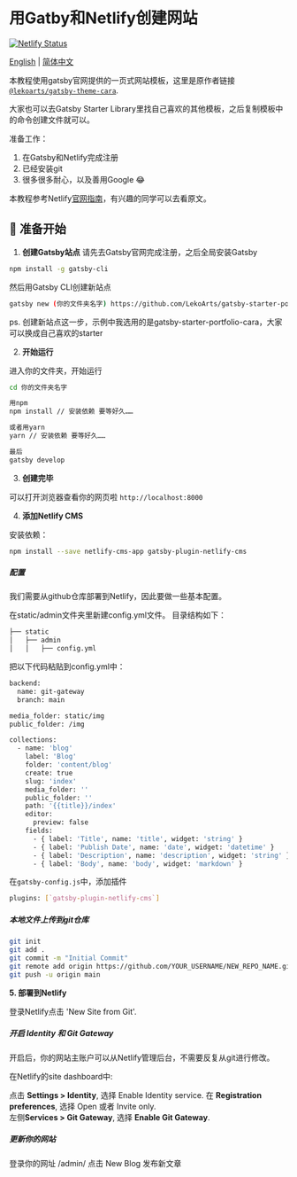 <h1 align="left">
  用Gatby和Netlify创建网站
</h1>


[![Netlify Status](https://api.netlify.com/api/v1/badges/2b91ae69-eff5-4d85-bf87-a37b81236fde/deploy-status)](https://app.netlify.com/sites/inspiring-demo/deploys)


[English](README.md) | [简体中文](readmeCN.md)

本教程使用gatsby官网提供的一页式网站模板，这里是原作者链接 [`@lekoarts/gatsby-theme-cara`](https://github.com/LekoArts/gatsby-themes/tree/master/themes/gatsby-theme-cara).  


大家也可以去Gatsby Starter Library里找自己喜欢的其他模板，之后复制模板中的命令创建文件就可以。

准备工作：
1. 在Gatsby和Netlify完成注册
2. 已经安装git
3. 很多很多耐心，以及善用Google 😂


本教程参考Netlify[官网指南](https://www.netlifycms.org/docs/gatsby/#get-to-know-gatsby)，有兴趣的同学可以去看原文。 



## 🚀 准备开始

1. **创建Gatsby站点**
请先去Gatsby官网完成注册，之后全局安装Gatsby 
```sh
npm install -g gatsby-cli
```
然后用Gatsby CLI创建新站点

```sh
gatsby new (你的文件夹名字) https://github.com/LekoArts/gatsby-starter-portfolio-cara
```
ps. 创建新站点这一步，示例中我选用的是gatsby-starter-portfolio-cara，大家可以换成自己喜欢的starter

2. **开始运行**

进入你的文件夹，开始运行

```sh
cd 你的文件夹名字

用npm
npm install // 安装依赖 要等好久……

或者用yarn
yarn // 安装依赖 要等好久……

最后
gatsby develop
```

3. **创建完毕**

可以打开浏览器查看你的网页啦 `http://localhost:8000`


4. **添加Netlify CMS**

安装依赖：
```sh
npm install --save netlify-cms-app gatsby-plugin-netlify-cms
```

##### 配置
我们需要从github仓库部署到Netlify，因此要做一些基本配置。

在static/admin文件夹里新建config.yml文件。 目录结构如下：
```sh
├── static
│   ├── admin
│   │   ├── config.yml
```

把以下代码粘贴到config.yml中：
```sh
backend:
  name: git-gateway
  branch: main

media_folder: static/img
public_folder: /img

collections:
  - name: 'blog'
    label: 'Blog'
    folder: 'content/blog'
    create: true
    slug: 'index'
    media_folder: ''
    public_folder: ''
    path: '{{title}}/index'
    editor:
      preview: false
    fields:
      - { label: 'Title', name: 'title', widget: 'string' }
      - { label: 'Publish Date', name: 'date', widget: 'datetime' }
      - { label: 'Description', name: 'description', widget: 'string' }
      - { label: 'Body', name: 'body', widget: 'markdown' }
```

在`gatsby-config.js`中，添加插件 <br/>

```sh
plugins: [`gatsby-plugin-netlify-cms`]
```
##### 本地文件上传到git仓库
```sh
git init
git add .
git commit -m "Initial Commit"
git remote add origin https://github.com/YOUR_USERNAME/NEW_REPO_NAME.git
git push -u origin main
```

**5. 部署到Netlify**

登录Netlify点击 'New Site from Git'. 

##### 开启 Identity 和 Git Gateway
开启后，你的网站主账户可以从Netlify管理后台，不需要反复从git进行修改。 

在Netlify的site dashboard中:

点击 **Settings > Identity**, 选择 Enable Identity service.
在 **Registration preferences**, 选择 Open 或者 Invite only.  
左侧**Services > Git Gateway**, 选择 **Enable Git Gateway**. 

##### 更新你的网站
登录你的网址 /admin/  点击 New Blog 发布新文章




